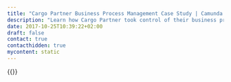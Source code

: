 ```yaml
---
title: "Cargo Partner Business Process Management Case Study | Camunda BPM"
description: "Learn how Cargo Partner took control of their business process automation and improved efficiency in their organization with Camunda. Camunda is the leader for workflow automation based on Java and BPMN 2.0. "
date: 2017-10-25T10:39:22+02:00
draft: false
contact: true
contacthidden: true
mycontent: static
---
```

{{<case-study-single
company="cargo-partner"
companydescription="<p>cargo-partner is a privately owned full-range info-logistics provideroffering a comprehensive portfolio of air, sea, land transportand warehousing services, with special expertise in informationtechnology and supply chain optimization. Our teams are there for you at over 100 offices in more than 25 countries across the globe to create fast and efficient solutions tailored to your needs.</p>"
customerquote=""
teaser=""
usecase=""
videolink=""
logo="//images.ctfassets.net/vpidbgnakfvf/5MhjuEc4N2EeCE4W0yokEi/565c5115bd88d5418fe5f99ed015a546/cargo-partner.svg"
pdf=""
thumbnail="">}}